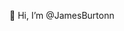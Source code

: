 👋 Hi, I’m @JamesBurtonn


<!---
JamesBurtonn/JamesBurtonn is a ✨ special ✨ repository because its `README.md` (this file) appears on your GitHub profile.
You can click the Preview link to take a look at your changes.
--->
